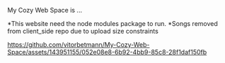 My Cozy Web Space is ...

*This website need the node modules package to run.
*Songs removed from client_side repo due to upload size constraints

https://github.com/vitorbetmann/My-Cozy-Web-Space/assets/143951155/052e08e8-6b92-4bb9-85c8-28f1daf150fb
